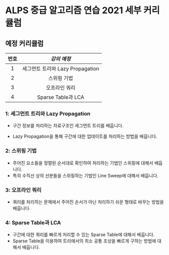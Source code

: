 # ALPS 중급 알고리즘 연습 2021 세부 커리큘럼



## 예정 커리큘럼

| 번호 |           *강의 예정*            |
| :--: | :------------------------------: |
|  1   | 세그먼트 트리와 Lazy Propagation |
|  2   |           스위핑 기법            |
|  3   |          오프라인 쿼리           |
|  4   |        Sparse Table과 LCA        |



### 1: 세그먼트 트리와 Lazy Propagation

* 구간 정보를 처리하는 자료구조인 세그먼트 트리를 배웁니다.

* Lazy Propagation을 통해 구간에 대한 업데이트를 처리하는 방법을 배웁니다.



### 2: 스위핑 기법

* 주어진 요소들을 정렬된 순서대로 확인하여 처리하는 기법인 스위핑에 대해서 배웁니다.
* 특히 수직선 상의 선분들을 스위핑하는 기법인 Line Sweep에 대해서 배웁니다.



### 3: 오프라인 쿼리

* 쿼리를 처리하는 문제에서 주어진 순서가 아닌 처리하기 쉬운 형태로 바꾸는 방법을 배웁니다.



### 4: Sparse Table과 LCA

* 구간에 대한 쿼리를 빠르게 처리할 수 있는 Sparse Table에 대해서 배웁니다.
* Sparse Table을 이용하여 트리에서의 최소 공통 조상을 빠르게 구하는 방법에 대해서 배웁니다.
